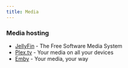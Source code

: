 ```yaml
---
title: Media
---
```


### Media hosting

- [JellyFin](https://jellyfin.org) - The Free Software Media System
- [Plex.tv](https://plex.tv) - Your media on all your devices
- [Emby](https://emby.media) - Your media, your way